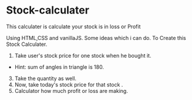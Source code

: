 # Stock-calculater
This calculater is calculate your stock is in loss or Profit

Using HTML,CSS and vanillaJS. Some ideas which i can do. To Create this Stock Calculater.
1. Take user's stock price for one stock when he bought it.  
- Hint: sum of angles in triangle is 180. 
3. Take the quantity as well. 
4. Now, take today's stock price for that stock . 
5. Calculator how much profit or loss are making.
